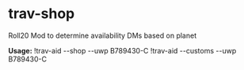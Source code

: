 # trav-shop
Roll20 Mod to determine availability DMs based on planet

**Usage:** 
   !trav-aid --shop    --uwp B789430-C
   !trav-aid --customs --uwp B789430-C
